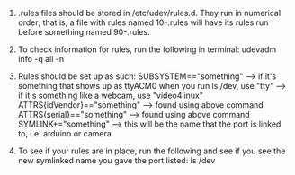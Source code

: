 1. .rules files should be stored in /etc/udev/rules.d. They run in numerical order; that is, a file with rules named 10-<something>.rules will have its rules run before something named 90-<something>.rules.

2. To check information for rules, run the following in terminal:
udevadm info -q all -n <PORT>

3. Rules should be set up as such:
SUBSYSTEM=="something" --> if it's something that shows up as ttyACM0 when you run ls /dev, use "tty"
                       --> if it's something like a webcam, use "video4linux"
ATTRS{idVendor}=="something" --> found using above command
ATTRS{serial}=="something" --> found using above command
SYMLINK+="something" --> this will be the name that the port is linked to, i.e. arduino or camera

4. To see if your rules are in place, run the following and see if you see the new symlinked name you gave the port listed:
ls /dev